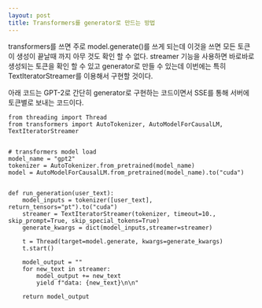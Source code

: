 ```yaml
---
layout: post
title: Transformers를 generator로 만드는 방법
---
```


transformers를 쓰면 주로 model.generate()를 쓰게 되는데 이것을 쓰면 모든 토큰이 생성이 끝날때 까지 아무 것도 확인 할 수 없다. streamer 기능을 사용하면 바로바로 생성되는 토큰을 확인 할 수 있고 generator로 만들 수 있는데 이번에는 특히 TextIteratorStreamer를 이용해서 구현할 것이다. 

아래 코드는 GPT-2로 간단히 generator로 구현하는 코드이면서 SSE를 통해 서버에 토큰별로 보내는 코드이다.

```
from threading import Thread
from transformers import AutoTokenizer, AutoModelForCausalLM, TextIteratorStreamer


# transformers model load
model_name = "gpt2"
tokenizer = AutoTokenizer.from_pretrained(model_name)
model = AutoModelForCausalLM.from_pretrained(model_name).to("cuda")


def run_generation(user_text):
    model_inputs = tokenizer([user_text], return_tensors="pt").to("cuda")
    streamer = TextIteratorStreamer(tokenizer, timeout=10., skip_prompt=True, skip_special_tokens=True)
    generate_kwargs = dict(model_inputs,streamer=streamer)

    t = Thread(target=model.generate, kwargs=generate_kwargs)
    t.start()

    model_output = ""
    for new_text in streamer:
        model_output += new_text
        yield f"data: {new_text}\n\n"
        
    return model_output
```
